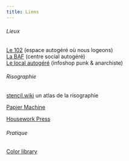 ```yaml
---
title: Liens
---
```


###### Lieux
[Le 102](https://le102.net/) (espace autogéré où nous logeons)  
[La BAF](https://labaf.org/) (centre social autogéré)  
[Le local autogéré](https://www.lustucrust.org/localautogere_presentation.html) (infoshop punk & anarchiste)  

###### Risographie
[stencil.wiki](http://stencil.wiki/) un atlas de la risographie

[Papier Machine](http://www.papiermachine.fr/)

[Housework Press](http://housework.press/)

###### Pratique
[Color library](https://colorlibrary.ch/)  
